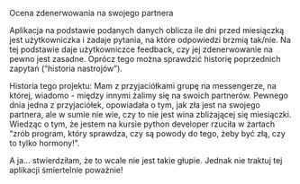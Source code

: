 Ocena zdenerwowania na swojego partnera 

Aplikacja na podstawie podanych danych oblicza ile dni przed miesiączką jest użytkowniczka i zadaje pytania, na które odpowiedzi brzmią tak/nie. Na tej podstawie daje użytkowniczce feedback, czy jej zdenerwowanie na pewno jest zasadne. Oprócz tego można sprawdzić historię poprzednich zapytań (“historia nastrojów”).

Historia tego projektu:
Mam z przyjaciółkami grupę na messengerze, na której, wiadomo - między innymi żalimy się na swoich partnerów. Pewnego dnia jedna z przyjaciółek, opowiadała o tym, jak zła jest na swojego partnera, ale w sumie nie wie, czy to nie jest wina zbliżającej się miesiączki. Wiedząc o tym, że jestem na kursie python developer rzuciła w żartach “zrób program, który sprawdza, czy są powody do tego, żeby być złą, czy to tylko hormony!".

A ja… stwierdziłam, że to wcale nie jest takie głupie. Jednak nie traktuj tej aplikacji śmiertelnie poważnie!
